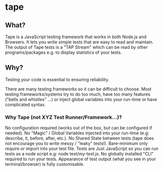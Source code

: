 # tape

## What?
Tape is a JavaScript testing framework that works in both Node.js and Browsers. 
It lets you write simple tests that are easy to read and maintain. The output of Tape tests is a "TAP Stream" which can be read by other programs/packages e.g. to display statistics of your tests.

## Why?
Testing your code is essential to ensuring reliability.

There are many testing frameworks so it can be difficult to choose. Most testing frameworks/systems try to do too much, have too many features ("bells and whistles" ...) or inject global variables into your run-time or have complicated syntax.

### Why Tape (not XYZ Test Runner/Framework...)?
No configuration required (works out of the box, but can be configured if needed).
No "Magic" / Global Variables injected into your run-time (e.g: describe, it, before, after, etc.).
No Shared State between tests (tape does not encourage you to write messy / "leaky" tests!).
Bare-minimum only require or import into your test file.
Tests are Just JavaScript so you can run tests as a node script e.g: node test/my-test.js.
No globally installed "CLI" required to run your tests.
Appearance of test output (what you see in your terminal/browser) is fully customisable.


